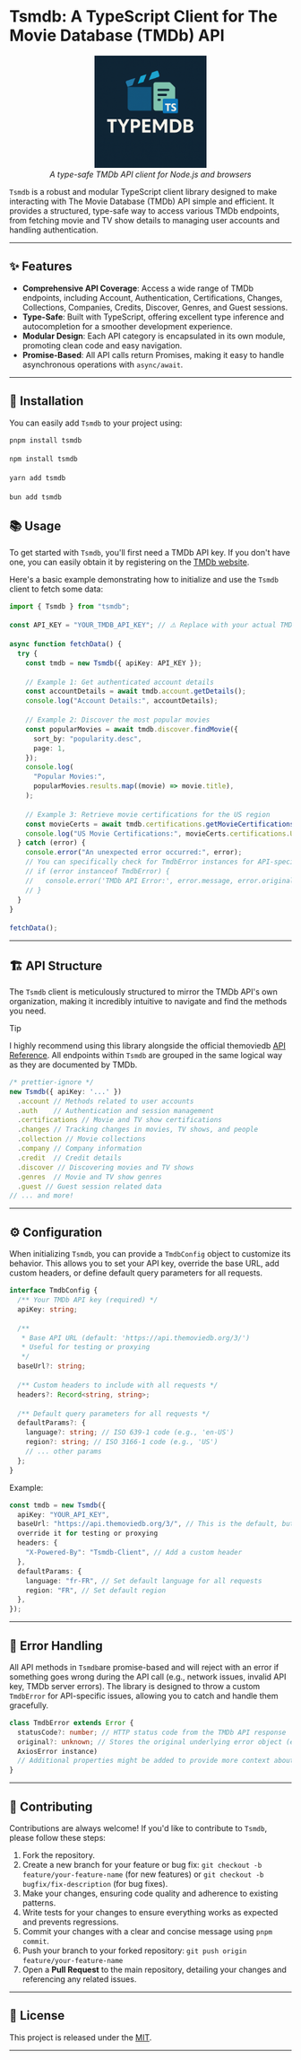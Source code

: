 # Tsmdb: A TypeScript Client for The Movie Database (TMDb) API

<p align="center">
  <img width="200" alt="Tsmdb logo" src="./logo.png">
  <br>
  <em>A type-safe TMDb API client for Node.js and browsers</em>
</p>

`Tsmdb` is a robust and modular TypeScript client library designed to make
interacting with The Movie Database (TMDb) API simple and efficient. It
provides a structured, type-safe way to access various TMDb endpoints, from
fetching movie and TV show details to managing user accounts and handling authentication.

---

## ✨ Features

- **Comprehensive API Coverage**: Access a wide range of TMDb endpoints, including
  Account, Authentication, Certifications, Changes, Collections, Companies, Credits,
  Discover, Genres, and Guest sessions.
- **Type-Safe**: Built with TypeScript, offering excellent type inference and
  autocompletion for a smoother development experience.
- **Modular Design**: Each API category is encapsulated in its own module,
  promoting clean code and easy navigation.
- **Promise-Based**: All API calls return Promises, making it easy to handle
  asynchronous operations with `async/await`.

---

## 🚀 Installation

You can easily add `Tsmdb` to your project using:

```bash
pnpm install tsmdb

npm install tsmdb

yarn add tsmdb

bun add tsmdb

```

## 📚 Usage

To get started with `Tsmdb`, you'll first need a TMDb API key. If you don't have
one, you can easily obtain it by registering on the [TMDb website](https://developer.themoviedb.org/reference/intro/authentication).

Here's a basic example demonstrating how to initialize and use the `Tsmdb`
client to fetch some data:

```typescript
import { Tsmdb } from "tsmdb";

const API_KEY = "YOUR_TMDB_API_KEY"; // ⚠️ Replace with your actual TMDb API key!

async function fetchData() {
  try {
    const tmdb = new Tsmdb({ apiKey: API_KEY });

    // Example 1: Get authenticated account details
    const accountDetails = await tmdb.account.getDetails();
    console.log("Account Details:", accountDetails);

    // Example 2: Discover the most popular movies
    const popularMovies = await tmdb.discover.findMovie({
      sort_by: "popularity.desc",
      page: 1,
    });
    console.log(
      "Popular Movies:",
      popularMovies.results.map((movie) => movie.title),
    );

    // Example 3: Retrieve movie certifications for the US region
    const movieCerts = await tmdb.certifications.getMovieCertifications();
    console.log("US Movie Certifications:", movieCerts.certifications.US);
  } catch (error) {
    console.error("An unexpected error occurred:", error);
    // You can specifically check for TmdbError instances for API-specific issues
    // if (error instanceof TmdbError) {
    //   console.error('TMDb API Error:', error.message, error.original);
    // }
  }
}

fetchData();
```

---

## 🏗️ API Structure

The `Tsmdb` client is meticulously structured to mirror the TMDb API's own
organization, making it incredibly intuitive to navigate and find the methods
you need.

> [!TIP]
> I highly recommend using this library alongside the official themoviedb
> [API Reference](https://developer.themoviedb.org/reference/intro/getting-started).
> All endpoints within `Tsmdb` are grouped in the same logical way as they are
> documented by TMDb.

```typescript
/* prettier-ignore */
new Tsmdb({ apiKey: '...' })
  .account // Methods related to user accounts
  .auth    // Authentication and session management
  .certifications // Movie and TV show certifications
  .changes // Tracking changes in movies, TV shows, and people
  .collection // Movie collections
  .company // Company information
  .credit  // Credit details
  .discover // Discovering movies and TV shows
  .genres  // Movie and TV show genres
  .guest // Guest session related data
// ... and more!
```

---

## ⚙️ Configuration

When initializing `Tsmdb`, you can provide a `TmdbConfig` object to customize its
behavior. This allows you to set your API key, override the base URL, add
custom headers, or define default query parameters for all requests.

```typescript
interface TmdbConfig {
  /** Your TMDb API key (required) */
  apiKey: string;

  /**
   * Base API URL (default: 'https://api.themoviedb.org/3/')
   * Useful for testing or proxying
   */
  baseUrl?: string;

  /** Custom headers to include with all requests */
  headers?: Record<string, string>;

  /** Default query parameters for all requests */
  defaultParams?: {
    language?: string; // ISO 639-1 code (e.g., 'en-US')
    region?: string; // ISO 3166-1 code (e.g., 'US')
    // ... other params
  };
}
```

Example:

```typescript
const tmdb = new Tsmdb({
  apiKey: "YOUR_API_KEY",
  baseUrl: "https://api.themoviedb.org/3/", // This is the default, but you can
  override it for testing or proxying
  headers: {
    "X-Powered-By": "Tsmdb-Client", // Add a custom header
  },
  defaultParams: {
    language: "fr-FR", // Set default language for all requests
    region: "FR", // Set default region
  },
});
```

---

## 🚫 Error Handling

All API methods in `Tsmdb`are promise-based and will reject with an error if
something goes wrong during the API call (e.g., network issues, invalid API key,
TMDb server errors). The library is designed to throw a custom `TmdbError` for
API-specific issues, allowing you to catch and handle them gracefully.

```typescript
class TmdbError extends Error {
  statusCode?: number; // HTTP status code from the TMDb API response
  original?: unknown; // Stores the original underlying error object (e.g.,
  AxiosError instance)
  // Additional properties might be added to provide more context about the API error.
}
```

---

## 🤝 Contributing

Contributions are always welcome! If you'd like to contribute to `Tsmdb`, please
follow these steps:

1. Fork the repository.
2. Create a new branch for your feature or bug fix:
   `git checkout -b feature/your-feature-name` (for new features)
   or `git checkout -b bugfix/fix-description` (for bug fixes).
3. Make your changes, ensuring code quality and adherence to existing patterns.
4. Write tests for your changes to ensure everything works as expected and
   prevents regressions.
5. Commit your changes with a clear and concise message using `pnpm commit`.
6. Push your branch to your forked repository: `git push origin feature/your-feature-name`
7. Open a **Pull Request** to the main repository, detailing your changes and
   referencing any related issues.

---

## 📄 License

This project is released under the [MIT](./LICENSE).

---
